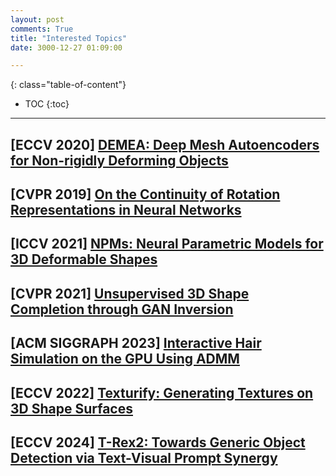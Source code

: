 ```yaml
---
layout: post
comments: True
title: "Interested Topics"
date: 3000-12-27 01:09:00

---
```


<!--more-->

{: class="table-of-content"}
* TOC
{:toc}

---

## \[**ECCV 2020**\] [DEMEA: Deep Mesh Autoencoders for Non-rigidly Deforming Objects](https://vcai.mpi-inf.mpg.de/projects/DEMEA/)

## \[**CVPR 2019**\] [On the Continuity of Rotation Representations in Neural Networks](https://zhouyisjtu.github.io/project_rotation/rotation.html)

## \[**ICCV 2021**\] [NPMs: Neural Parametric Models for 3D Deformable Shapes](https://github.com/pablopalafox/npms)

## \[**CVPR 2021**\] [Unsupervised 3D Shape Completion through GAN Inversion](https://junzhezhang.github.io/projects/ShapeInversion/)

## \[**ACM SIGGRAPH 2023**\] [Interactive Hair Simulation on the GPU Using ADMM](https://research.nvidia.com/publication/2023-08_interactive-hair-simulation-gpu-using-admm)

## \[**ECCV 2022**\] [Texturify: Generating Textures on 3D Shape Surfaces](https://nihalsid.github.io/texturify//)

## \[**ECCV 2024**\] [T-Rex2: Towards Generic Object Detection via Text-Visual Prompt Synergy](https://github.com/IDEA-Research/T-Rex)


